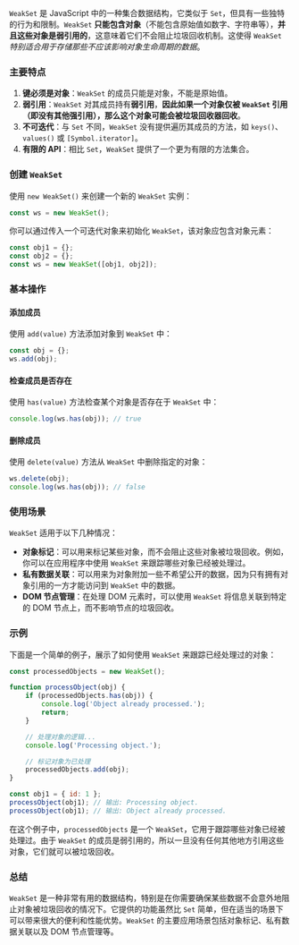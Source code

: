 `WeakSet` 是 JavaScript 中的一种集合数据结构，它类似于 `Set`，但具有一些独特的行为和限制。`WeakSet` **只能包含对象**（不能包含原始值如数字、字符串等），**并且这些对象是弱引用的**，这意味着它们不会阻止垃圾回收机制。这使得 `WeakSet` *特别适合用于存储那些不应该影响对象生命周期的数据*。

### 主要特点

1. **键必须是对象**：`WeakSet` 的成员只能是对象，不能是原始值。
2. **弱引用**：`WeakSet` 对其成员持有**弱引用**，**因此如果一个对象仅被 `WeakSet` 引用（即没有其他强引用），那么这个对象可能会被垃圾回收器回收**。
3. **不可迭代**：与 `Set` 不同，`WeakSet` 没有提供遍历其成员的方法，如 `keys()`、`values()` 或 `[Symbol.iterator]`。
4. **有限的 API**：相比 `Set`，`WeakSet` 提供了一个更为有限的方法集合。

### 创建 `WeakSet`

使用 `new WeakSet()` 来创建一个新的 `WeakSet` 实例：

```javascript
const ws = new WeakSet();
```

你可以通过传入一个可迭代对象来初始化 `WeakSet`，该对象应包含对象元素：

```javascript
const obj1 = {};
const obj2 = {};
const ws = new WeakSet([obj1, obj2]);
```

### 基本操作

#### 添加成员

使用 `add(value)` 方法添加对象到 `WeakSet` 中：

```javascript
const obj = {};
ws.add(obj);
```

#### 检查成员是否存在

使用 `has(value)` 方法检查某个对象是否存在于 `WeakSet` 中：

```javascript
console.log(ws.has(obj)); // true
```

#### 删除成员

使用 `delete(value)` 方法从 `WeakSet` 中删除指定的对象：

```javascript
ws.delete(obj);
console.log(ws.has(obj)); // false
```

### 使用场景

`WeakSet` 适用于以下几种情况：

- **对象标记**：可以用来标记某些对象，而不会阻止这些对象被垃圾回收。例如，你可以在应用程序中使用 `WeakSet` 来跟踪哪些对象已经被处理过。
- **私有数据关联**：可以用来为对象附加一些不希望公开的数据，因为只有拥有对象引用的一方才能访问到 `WeakSet` 中的数据。
- **DOM 节点管理**：在处理 DOM 元素时，可以使用 `WeakSet` 将信息关联到特定的 DOM 节点上，而不影响节点的垃圾回收。

### 示例

下面是一个简单的例子，展示了如何使用 `WeakSet` 来跟踪已经处理过的对象：

```javascript
const processedObjects = new WeakSet();

function processObject(obj) {
    if (processedObjects.has(obj)) {
        console.log('Object already processed.');
        return;
    }

    // 处理对象的逻辑...
    console.log('Processing object.');

    // 标记对象为已处理
    processedObjects.add(obj);
}

const obj1 = { id: 1 };
processObject(obj1); // 输出: Processing object.
processObject(obj1); // 输出: Object already processed.
```

在这个例子中，`processedObjects` 是一个 `WeakSet`，它用于跟踪哪些对象已经被处理过。由于 `WeakSet` 的成员是弱引用的，所以一旦没有任何其他地方引用这些对象，它们就可以被垃圾回收。

### 总结

`WeakSet` 是一种非常有用的数据结构，特别是在你需要确保某些数据不会意外地阻止对象被垃圾回收的情况下。它提供的功能虽然比 `Set` 简单，但在适当的场景下可以带来很大的便利和性能优势。`WeakSet` 的主要应用场景包括对象标记、私有数据关联以及 DOM 节点管理等。